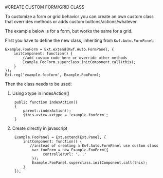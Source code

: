 #CREATE CUSTOM FORM/GRID CLASS

To customize a form or grid behavior you can create an own custom class that overrides methods or adds custom buttons/actions/whatever.

The example below is for a form, but works the same for a grid.

First you have to define the new class, inheriting from `Kwf.Auto.FormPanel`:

    Example.FooForm = Ext.extend(Kwf.Auto.FormPanel, {
        initComponent: function() {
            //add custom code here or override other methods
            Example.FooForm.superclass.initComponent.call(this);
        }
    });
    Ext.reg('example.fooform', Example.FooForm);
    
    
Then the class needs to be used:
    
1. Using xtype in indesAction()

    
        public function indexAction()
        {
            parent::indexAction();
            $this->view->xtype = 'example.fooform';
        }    
    
   
          
2. Create directly in javascript


        Example.FooPanel = Ext.extend(Ext.Panel, {
            initComponent: function() {
               //instead of creating a Kwf.Auto.FormPanel use custom class
                var fooForm = new Example.FooForm({
                     controllerUrl: '...'
                });
                Example.FooPanel.superclass.initComponent.call(this);
            }
        });

